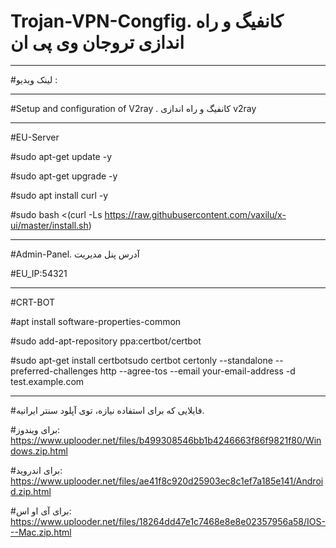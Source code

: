 # Trojan-VPN-Congfig. کانفیگ و راه اندازی تروجان وی پی ان

--------------

#لینک ویدیو :



----------------

#Setup and configuration of V2ray . کانفیگ و راه اندازی v2ray

------------


#EU-Server

#sudo apt-get update -y

#sudo apt-get upgrade -y

#sudo apt install curl -y

#sudo bash <(curl -Ls https://raw.githubusercontent.com/vaxilu/x-ui/master/install.sh)

-------------

#Admin-Panel. آدرس پنل مدیریت

#EU_IP:54321

-------------------


#CRT-BOT

#apt install software-properties-common

#sudo add-apt-repository ppa:certbot/certbot

#sudo apt-get install certbotsudo certbot certonly --standalone --preferred-challenges http --agree-tos --email your-email-address -d test.example.com

--------------------------

#فایلایی که برای استفاده نیازه، توی آپلود سنتر ایرانیه.

#برای ویندوز:
https://www.uplooder.net/files/b499308546bb1b4246663f86f9821f80/Windows.zip.html

#برای اندروید:
https://www.uplooder.net/files/ae41f8c920d25903ec8c1ef7a185e141/Android.zip.html

#برای آی او اس:
https://www.uplooder.net/files/18264dd47e1c7468e8e8e02357956a58/IOS---Mac.zip.html

